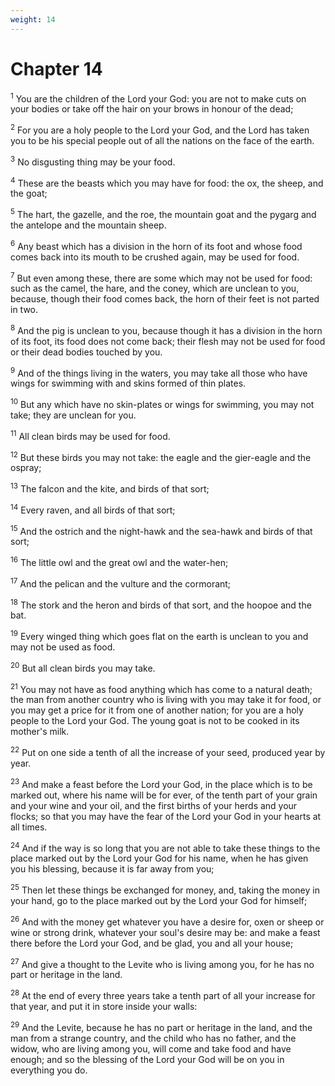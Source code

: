 ```yaml
---
weight: 14
---
```


# Chapter 14

<sup>1</sup> You are the children of the Lord your God: you are not to make cuts on your bodies or take off the hair on your brows in honour of the dead; 

<sup>2</sup> For you are a holy people to the Lord your God, and the Lord has taken you to be his special people out of all the nations on the face of the earth. 

<sup>3</sup> No disgusting thing may be your food. 

<sup>4</sup> These are the beasts which you may have for food: the ox, the sheep, and the goat; 

<sup>5</sup> The hart, the gazelle, and the roe, the mountain goat and the pygarg and the antelope and the mountain sheep. 

<sup>6</sup> Any beast which has a division in the horn of its foot and whose food comes back into its mouth to be crushed again, may be used for food. 

<sup>7</sup> But even among these, there are some which may not be used for food: such as the camel, the hare, and the coney, which are unclean to you, because, though their food comes back, the horn of their feet is not parted in two. 

<sup>8</sup> And the pig is unclean to you, because though it has a division in the horn of its foot, its food does not come back; their flesh may not be used for food or their dead bodies touched by you. 

<sup>9</sup> And of the things living in the waters, you may take all those who have wings for swimming with and skins formed of thin plates. 

<sup>10</sup> But any which have no skin-plates or wings for swimming, you may not take; they are unclean for you. 

<sup>11</sup> All clean birds may be used for food. 

<sup>12</sup> But these birds you may not take: the eagle and the gier-eagle and the ospray; 

<sup>13</sup> The falcon and the kite, and birds of that sort; 

<sup>14</sup> Every raven, and all birds of that sort; 

<sup>15</sup> And the ostrich and the night-hawk and the sea-hawk and birds of that sort; 

<sup>16</sup> The little owl and the great owl and the water-hen; 

<sup>17</sup> And the pelican and the vulture and the cormorant; 

<sup>18</sup> The stork and the heron and birds of that sort, and the hoopoe and the bat. 

<sup>19</sup> Every winged thing which goes flat on the earth is unclean to you and may not be used as food. 

<sup>20</sup> But all clean birds you may take. 

<sup>21</sup> You may not have as food anything which has come to a natural death; the man from another country who is living with you may take it for food, or you may get a price for it from one of another nation; for you are a holy people to the Lord your God. The young goat is not to be cooked in its mother's milk. 

<sup>22</sup> Put on one side a tenth of all the increase of your seed, produced year by year. 

<sup>23</sup> And make a feast before the Lord your God, in the place which is to be marked out, where his name will be for ever, of the tenth part of your grain and your wine and your oil, and the first births of your herds and your flocks; so that you may have the fear of the Lord your God in your hearts at all times. 

<sup>24</sup> And if the way is so long that you are not able to take these things to the place marked out by the Lord your God for his name, when he has given you his blessing, because it is far away from you; 

<sup>25</sup> Then let these things be exchanged for money, and, taking the money in your hand, go to the place marked out by the Lord your God for himself; 

<sup>26</sup> And with the money get whatever you have a desire for, oxen or sheep or wine or strong drink, whatever your soul's desire may be: and make a feast there before the Lord your God, and be glad, you and all your house; 

<sup>27</sup> And give a thought to the Levite who is living among you, for he has no part or heritage in the land. 

<sup>28</sup> At the end of every three years take a tenth part of all your increase for that year, and put it in store inside your walls: 

<sup>29</sup> And the Levite, because he has no part or heritage in the land, and the man from a strange country, and the child who has no father, and the widow, who are living among you, will come and take food and have enough; and so the blessing of the Lord your God will be on you in everything you do. 


